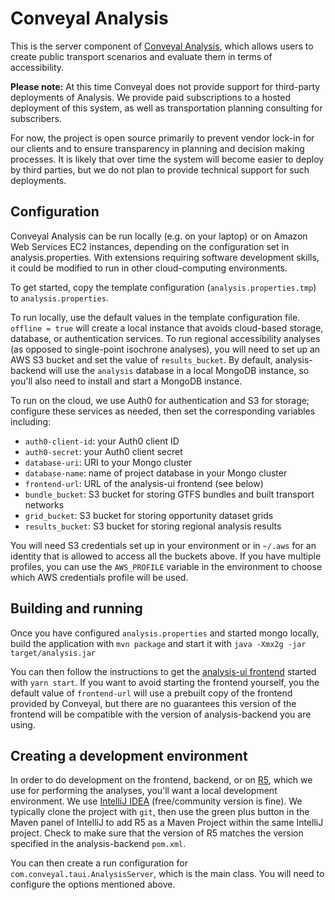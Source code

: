 # Conveyal Analysis

This is the server component of [Conveyal Analysis](http://conveyal.com/analysis), which allows users to create public 
transport scenarios and evaluate them in terms of accessibility.

**Please note:** At this time Conveyal does not provide support for third-party deployments of Analysis. We provide paid 
subscriptions to a hosted deployment of this system, as well as transportation planning consulting for subscribers.

For now, the project is open source primarily to prevent vendor lock-in for our clients and to ensure transparency in 
planning and decision making processes. It is likely that over time the system will become easier to deploy by third 
parties, but we do not plan to provide technical support for such deployments.

## Configuration

Conveyal Analysis can be run locally (e.g. on your laptop) or on Amazon Web Services EC2 instances, depending on the 
configuration set in analysis.properties.  With extensions requiring software development skills, it could be modified 
to run in other cloud-computing environments.
                                           
To get started, copy the template configuration (`analysis.properties.tmp`) to `analysis.properties`.  

To run locally, use the default values in the template configuration file. `offline = true` will create a local instance 
that avoids cloud-based storage, database, or authentication services.  To run regional accessibility analyses (as 
opposed to single-point isochrone analyses), you will need to set up an AWS S3 bucket and set the value of `results_bucket`.
By default, analysis-backend will use the `analysis` database in a local MongoDB instance, so you'll also need to 
install and start a MongoDB instance.

To run on the cloud, we use Auth0 for authentication and S3 for storage; configure these services as needed, then set 
the corresponding variables including:

- `auth0-client-id`: your Auth0 client ID
- `auth0-secret`: your Auth0 client secret
- `database-uri`: URI to your Mongo cluster
- `database-name`: name of project database in your Mongo cluster
- `frontend-url`: URL of the analysis-ui frontend (see below)
- `bundle_bucket`: S3 bucket for storing GTFS bundles and built transport networks
- `grid_bucket`: S3 bucket for storing opportunity dataset grids
- `results_bucket`: S3 bucket for storing regional analysis results

You will need S3 credentials set up in your environment or in `~/.aws` for an identity that is allowed to access all the 
buckets above. If you have multiple profiles, you can use the `AWS_PROFILE` variable in the environment to choose which 
AWS credentials profile will be used.

## Building and running

Once you have configured `analysis.properties` and started mongo locally, build the application with `mvn package` and 
start it with `java -Xmx2g -jar target/analysis.jar`

You can then follow the instructions to get the [analysis-ui frontend](https://github.com/conveyal/analysis-ui) started 
with `yarn start`. If you want to avoid starting the frontend yourself, you the default value of `frontend-url` will use 
a prebuilt copy of the frontend provided by Conveyal, but there are no guarantees this version of the frontend will be 
compatible with the version of analysis-backend you are using. 

## Creating a development environment

In order to do development on the frontend, backend, or on [R5](https://github.com/conveyal/r5), which we use for
performing the analyses, you'll want a local development environment. We use [IntelliJ IDEA](https://www.jetbrains.com/idea/)
(free/community version is fine). We typically clone the project with `git`, then use the green plus button in the Maven
panel of IntelliJ to add R5 as a Maven Project within the same IntelliJ project. Check to make sure that the version of 
R5 matches the version specified in the analysis-backend `pom.xml`.  

You can then create a run configuration for `com.conveyal.taui.AnalysisServer`, which is the main class. You will need to
configure the options mentioned above.
